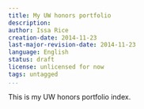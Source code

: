```yaml
---
title: My UW honors portfolio
description: 
author: Issa Rice
creation-date: 2014-11-23
last-major-revision-date: 2014-11-23
language: English
status: draft
license: unlicensed for now
tags: untagged
...
```


This is my UW honors portfolio index.
